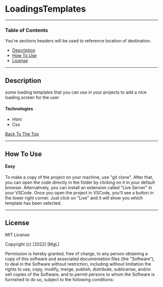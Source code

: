 # LoadingsTemplates





---

### Table of Contents
You're sections headers will be used to reference location of destination.

- [Description](#description)
- [How To Use](#how-to-use)
- [License](#license)

---

## Description

some loading templates that you can use in your projects to add a nice loading screen for the user


#### Technologies

- Html
- Css


[Back To The Top](#LoadingsTemplates)

---

## How To Use

#### Easy
To make a copy of the project on your machine, use "git clone". After that, you can open the code directly in the folder by clicking on it in your default browser. Alternatively, you can install an extension called "Live Server" in your VSCode. Once you open the project in VSCode, you'll see a button in the lower right corner. Just click on "Live" and it will show you which template has been selected.


---

## License

MIT License

Copyright (c) [2022] [MgL]

Permission is hereby granted, free of charge, to any person obtaining a copy
of this software and associated documentation files (the "Software"), to deal
in the Software without restriction, including without limitation the rights
to use, copy, modify, merge, publish, distribute, sublicense, and/or sell
copies of the Software, and to permit persons to whom the Software is
furnished to do so, subject to the following conditions:
